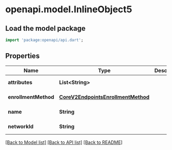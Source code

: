 # openapi.model.InlineObject5

## Load the model package
```dart
import 'package:openapi/api.dart';
```

## Properties
Name | Type | Description | Notes
------------ | ------------- | ------------- | -------------
**attributes** | **List&lt;String&gt;** |  | [default to []]
**enrollmentMethod** | [**CoreV2EndpointsEnrollmentMethod**](CoreV2EndpointsEnrollmentMethod.md) |  | [default to null]
**name** | **String** |  | [default to null]
**networkId** | **String** |  | [default to null]

[[Back to Model list]](../README.md#documentation-for-models) [[Back to API list]](../README.md#documentation-for-api-endpoints) [[Back to README]](../README.md)



